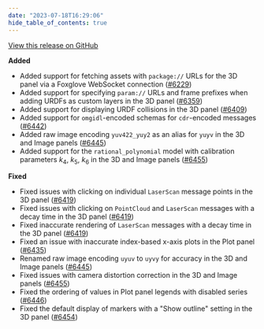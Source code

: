 ```yaml
---
date: "2023-07-18T16:29:06"
hide_table_of_contents: true
---
```

[View this release on GitHub](https://github.com/foxglove/studio/releases/tag/v1.62.0)

**Added**

- Added support for fetching assets with `package://` URLs for the 3D panel via a Foxglove WebSocket connection ([#6229](https://github.com/foxglove/studio/pull/6229))
- Added support for specifying `param://` URLs and frame prefixes when adding URDFs as custom layers in the 3D panel ([#6359](https://github.com/foxglove/studio/pull/6359))
- Added support for displaying URDF collisions in the 3D panel ([#6409](https://github.com/foxglove/studio/pull/6409))
- Added support for `omgidl`-encoded schemas for `cdr`-encoded messages ([#6442](https://github.com/foxglove/studio/pull/6442))
- Added raw image encoding `yuv422_yuy2` as an alias for `yuyv` in the 3D and Image panels ([#6445](https://github.com/foxglove/studio/pull/6445))
- Added support for the `rational_polynomial` model with calibration parameters $k_4$, $k_5$, $k_6$ in the 3D and Image panels ([#6455](https://github.com/foxglove/studio/pull/6455))

**Fixed**

- Fixed issues with clicking on individual `LaserScan` message points in the 3D panel ([#6419](https://github.com/foxglove/studio/pull/6419))
- Fixed issues with clicking on `PointCloud` and `LaserScan` messages with a decay time in the 3D panel ([#6419](https://github.com/foxglove/studio/pull/6419))
- Fixed inaccurate rendering of `LaserScan` messages with a decay time in the 3D panel ([#6419](https://github.com/foxglove/studio/pull/6419))
- Fixed an issue with inaccurate index-based x-axis plots in the Plot panel ([#6435](https://github.com/foxglove/studio/pull/6435))
- Renamed raw image encoding `uyuv` to `uyvy` for accuracy in the 3D and Image panels ([#6445](https://github.com/foxglove/studio/pull/6445))
- Fixed issues with camera distortion correction in the 3D and Image panels ([#6455](https://github.com/foxglove/studio/pull/6455))
- Fixed the ordering of values in Plot panel legends with disabled series ([#6446](https://github.com/foxglove/studio/pull/6446))
- Fixed the default display of markers with a "Show outline" setting in the 3D panel ([#6454](https://github.com/foxglove/studio/pull/6454))